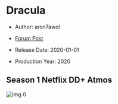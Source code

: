 # Dracula

* Author: aron7awol

* [Forum Post](https://www.avsforum.com/threads/bass-eq-for-filtered-movies.2995212/post-59054808)

* Release Date: 2020-01-01
* Production Year: 2020

## Season 1 Netflix DD+ Atmos

![img 0](https://i.imgur.com/BQlEDKh.jpg)

